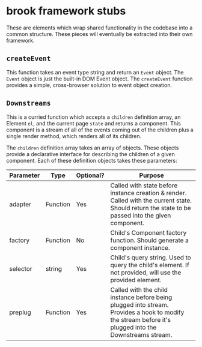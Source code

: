# brook framework stubs

These are elements which wrap shared functionality in the codebase into a common structure. These pieces will eventually be extracted into their own framework.

## `createEvent`

This function takes an event type string and return an `Event` object. The `Event` object is just the built-in DOM Event object. The `createEvent` function provides a simple, cross-browser solution to event object creation.

## `Downstreams`

This is a curried function which accepts a `children` definition array, an Element `el`, and the current page `state` and returns a component. This component is a stream of all of the events coming out of the children plus a single render method, which renders all of its children.

The `children` definition array takes an array of objects. These objects provide a declarative interface for describing the children of a given component. Each of these definition objects takes these parameters:

| Parameter | Type     | Optional? | Purpose                                                                                                                                                |
|-----------|----------|-----------|--------------------------------------------------------------------------------------------------------------------------------------------------------|
| adapter   | Function | Yes       | Called with state before instance creation & render. Called with the current state. Should return the state to be passed into the given component.     |
| factory   | Function | No        | Child's Component factory function. Should generate a component instance.                                                                              |
| selector  | string   | Yes       | Child's query string. Used to query the child's element. If not provided, will use the provided element.                                               |
| preplug   | Function | Yes       | Called with the child instance before being plugged into stream. Provides a hook to modify the stream before it's plugged into the Downstreams stream. |
